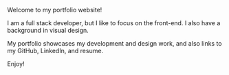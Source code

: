 Welcome to my portfolio website!

I am a full stack developer, but I like to focus on the front-end. I also have a background in visual design.

My portfolio showcases my development and design work, and also links to my GitHub, LinkedIn, and resume.

Enjoy!

